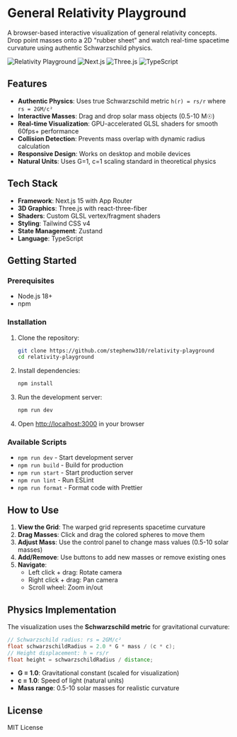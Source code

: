 # General Relativity Playground

A browser-based interactive visualization of general relativity concepts. Drop point masses onto a 2D "rubber sheet" and watch real-time spacetime curvature using authentic Schwarzschild physics.

![Relativity Playground](https://img.shields.io/badge/physics-general%20relativity-blue) ![Next.js](https://img.shields.io/badge/Next.js-15-black) ![Three.js](https://img.shields.io/badge/Three.js-WebGL-red) ![TypeScript](https://img.shields.io/badge/TypeScript-5-blue)

## Features

- **Authentic Physics**: Uses true Schwarzschild metric `h(r) = rs/r` where `rs = 2GM/c²`
- **Interactive Masses**: Drag and drop solar mass objects (0.5-10 M☉)
- **Real-time Visualization**: GPU-accelerated GLSL shaders for smooth 60fps+ performance
- **Collision Detection**: Prevents mass overlap with dynamic radius calculation
- **Responsive Design**: Works on desktop and mobile devices
- **Natural Units**: Uses G=1, c=1 scaling standard in theoretical physics

## Tech Stack

- **Framework**: Next.js 15 with App Router
- **3D Graphics**: Three.js with react-three-fiber
- **Shaders**: Custom GLSL vertex/fragment shaders
- **Styling**: Tailwind CSS v4
- **State Management**: Zustand
- **Language**: TypeScript

## Getting Started

### Prerequisites

- Node.js 18+
- npm

### Installation

1. Clone the repository:

   ```bash
   git clone https://github.com/stephenw310/relativity-playground
   cd relativity-playground
   ```

2. Install dependencies:

   ```bash
   npm install
   ```

3. Run the development server:

   ```bash
   npm run dev
   ```

4. Open [http://localhost:3000](http://localhost:3000) in your browser

### Available Scripts

- `npm run dev` - Start development server
- `npm run build` - Build for production
- `npm run start` - Start production server
- `npm run lint` - Run ESLint
- `npm run format` - Format code with Prettier

## How to Use

1. **View the Grid**: The warped grid represents spacetime curvature
2. **Drag Masses**: Click and drag the colored spheres to move them
3. **Adjust Mass**: Use the control panel to change mass values (0.5-10 solar masses)
4. **Add/Remove**: Use buttons to add new masses or remove existing ones
5. **Navigate**:
   - Left click + drag: Rotate camera
   - Right click + drag: Pan camera
   - Scroll wheel: Zoom in/out

## Physics Implementation

The visualization uses the **Schwarzschild metric** for gravitational curvature:

```glsl
// Schwarzschild radius: rs = 2GM/c²
float schwarzschildRadius = 2.0 * G * mass / (c * c);
// Height displacement: h = rs/r
float height = schwarzschildRadius / distance;
```

- **G = 1.0**: Gravitational constant (scaled for visualization)
- **c = 1.0**: Speed of light (natural units)
- **Mass range**: 0.5-10 solar masses for realistic curvature

## License

MIT License
